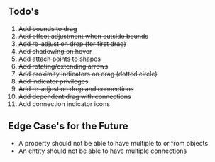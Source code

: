 ## Todo's

1. ~~Add bounds to drag~~
2. ~~Add offset adjustment when outside bounds~~
3. ~~Add re-adjust on drop (for first drag)~~
4. ~~Add shadowing on hover~~
5. ~~Add attach points to shapes~~
6. ~~Add rotating/extending arrows~~
7. ~~Add proximity indicators on drag (dotted circle)~~
8. ~~Add indicator privileges~~
9. ~~Add re-adjust on drop and connections~~
10. ~~Add dependent drag with connections~~
11. Add connection indicator icons


## Edge Case's for the Future

* A property should not be able to have multiple to or from objects
* An entity should not be able to have multiple connections
